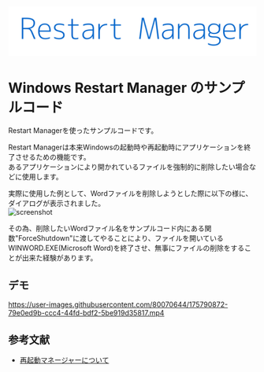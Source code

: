 ![Restart Manager](https://github.com/JPack602/Restart-Manager/blob/images/n60yi.png?raw=true)
# Windows Restart Manager のサンプルコード
Restart Managerを使ったサンプルコードです。  
  
Restart Managerは本来Windowsの起動時や再起動時にアプリケーションを終了させるための機能です。  
あるアプリケーションにより開かれているファイルを強制的に削除したい場合などに使用します。  
  
実際に使用した例として、Wordファイルを削除しようとした際に以下の様に、ダイアログが表示されました。  
![screenshot](https://user-images.githubusercontent.com/80070644/175791202-57806996-044f-466f-9c33-c1b2c1a4e6c4.png)  
  
その為、削除したいWordファイル名をサンプルコード内にある関数"ForceShutdown"に渡してやることにより、ファイルを開いているWINWORD.EXE(Microsoft Word)を終了させ、無事にファイルの削除をすることが出来た経験があります。  

## デモ  
https://user-images.githubusercontent.com/80070644/175790872-79e0ed9b-ccc4-44fd-bdf2-5be919d35817.mp4


## 参考文献
* [再起動マネージャーについて](https://docs.microsoft.com/ja-jp/windows/win32/rstmgr/about-restart-manager)
